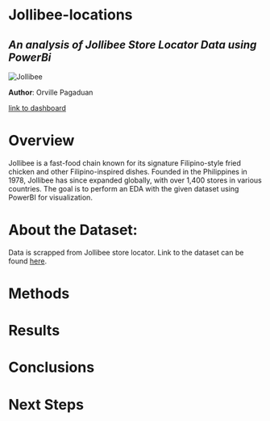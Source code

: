 # Jollibee-locations

## *An analysis of Jollibee Store Locator Data using PowerBi*

![Jollibee](https://user-images.githubusercontent.com/122549893/229171190-b8244d89-38c7-45da-b3d8-a1d6d2c0c305.jpg)

**Author**: Orville Pagaduan

[link to dashboard](https://app.powerbi.com/view?r=eyJrIjoiZGFmNDE0N2UtYTNiMC00ZGMyLWFiMGUtNDJmMzg2Y2Q4YjMyIiwidCI6ImE5MDdmNzE3LWRiOTMtNGI0Mi04ZDk4LWI0MTFhMDMwMzExOCIsImMiOjEwfQ%3D%3D)

# Overview
Jollibee is a fast-food chain known for its signature Filipino-style fried chicken and other Filipino-inspired dishes. Founded in the Philippines in 1978, Jollibee has since expanded globally, with over 1,400 stores in various countries. The goal is to perform an EDA with the given dataset using PowerBI for visualization.

# About the Dataset:
  Data is scrapped from Jollibee store locator. Link to the dataset can be found [here](https://www.kaggle.com/datasets/mikebeneschan/jollibee).

# Methods
# Results
# Conclusions
# Next Steps
